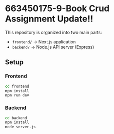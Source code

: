 # 663450175-9-Book Crud Assignment Update!!

This repository is organized into two main parts:

- `frontend/` → Next.js application
- `backend/` → Node.js API server (Express)

## Setup

### Frontend
```bash
cd frontend
npm install
npm run dev
```

### Backend
```bash
cd backend
npm install
node server.js
```
